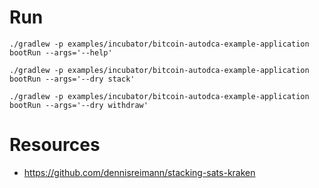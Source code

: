 
# Run
```shell script
./gradlew -p examples/incubator/bitcoin-autodca-example-application bootRun --args='--help'
```

```shell script
./gradlew -p examples/incubator/bitcoin-autodca-example-application bootRun --args='--dry stack'
```
```shell script
./gradlew -p examples/incubator/bitcoin-autodca-example-application bootRun --args='--dry withdraw'
```

# Resources
- https://github.com/dennisreimann/stacking-sats-kraken